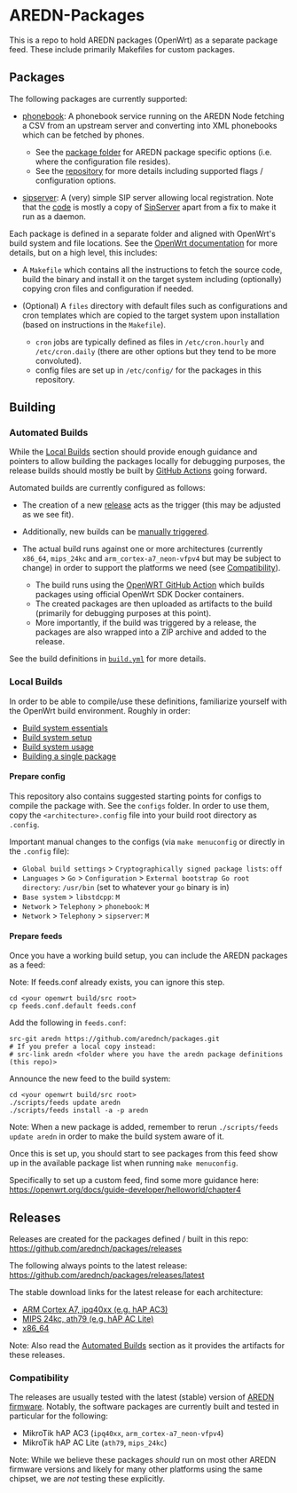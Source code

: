 # AREDN-Packages

This is a repo to hold AREDN packages (OpenWrt) as a separate package feed. These include primarily Makefiles for custom packages.

## Packages

The following packages are currently supported:

- [phonebook](https://github.com/arednch/packages/tree/main/phonebook): A phonebook service running on the AREDN Node fetching
  a CSV from an upstream server and converting into XML phonebooks which can be fetched by phones.
  
    * See the [package folder](https://github.com/arednch/packages/tree/main/phonebook) for AREDN package specific options (i.e. where the configuration file resides).
    * See the [repository](https://github.com/arednch/phonebook) for more details including supported flags / configuration options.

- [sipserver](https://github.com/arednch/packages/tree/main/sipserver): A (very) simple SIP server allowing local registration.
  Note that the [code](https://github.com/arednch/sipserver) is mostly a copy of
  [SipServer](https://github.com/BarGabriel/SipServer) apart from a fix to make it run as a daemon.

Each package is defined in a separate folder and aligned with OpenWrt's build system and file locations. See the [OpenWrt documentation](https://openwrt.org/docs/start) for more details, but on a high level, this includes:

- A `Makefile` which contains all the instructions to fetch the source code, build the binary and install it on the target system including (optionally) copying cron files and configuration if needed.

- (Optional) A `files` directory with default files such as configurations and cron templates which are copied to the target system upon installation (based on instructions in the `Makefile`).

  * `cron` jobs are typically defined as files in `/etc/cron.hourly` and `/etc/cron.daily` (there are other options but they tend to be more convoluted).
  * config files are set up in `/etc/config/` for the packages in this repository.

## Building

### Automated Builds

While the [Local Builds](#local-builds) section should provide enough guidance and pointers to allow building the packages locally for debugging purposes, the release builds should mostly be built by [GitHub Actions](https://github.com/features/actions) going forward.

Automated builds are currently configured as follows:

- The creation of a new [release](https://github.com/arednch/packages/releases) acts as the trigger (this may be adjusted as we see fit).
- Additionally, new builds can be [manually triggered](https://github.com/arednch/packages/actions/workflows/build.yml).
- The actual build runs against one or more architectures (currently `x86_64`, `mips_24kc` and `arm_cortex-a7_neon-vfpv4` but may be subject to change) in order to support the platforms we need (see [Compatibility](#compatibility)).

  * The build runs using the [OpenWRT GitHub Action](https://github.com/openwrt/gh-action-sdk) which builds packages using official OpenWrt SDK Docker containers.
  * The created packages are then uploaded as artifacts to the build (primarily for debugging purposes at this point).
  * More importantly, if the build was triggered by a release, the packages are also wrapped into a ZIP archive and added to the release.

See the build definitions in [`build.yml`](https://github.com/arednch/packages/blob/main/.github/workflows/build.yml) for more details.

### Local Builds

In order to be able to compile/use these definitions, familiarize yourself with the OpenWrt build environment. Roughly in order:

- [Build system essentials](https://openwrt.org/docs/guide-developer/toolchain/buildsystem_essentials)
- [Build system setup](https://openwrt.org/docs/guide-developer/toolchain/install-buildsystem)
- [Build system usage](https://openwrt.org/docs/guide-developer/toolchain/use-buildsystem)
- [Building a single package](https://openwrt.org/docs/guide-developer/toolchain/single.package)

#### Prepare config

This repository also contains suggested starting points for configs to compile the package with. See the `configs` folder. In order to use them, copy the `<architecture>.config` file into your build root directory as `.config`.

Important manual changes to the configs (via `make menuconfig` or directly in the `.config` file):

- `Global build settings` > `Cryptographically signed package lists`: `off`
- `Languages` > `Go` > `Configuration` > `External bootstrap Go root directory`: `/usr/bin` (set to whatever your `go` binary is in)
- `Base system` > `libstdcpp`: `M`
- `Network` > `Telephony` > `phonebook`: `M`
- `Network` > `Telephony` > `sipserver`: `M`

#### Prepare feeds

Once you have a working build setup, you can include the AREDN packages as a feed:

Note: If feeds.conf already exists, you can ignore this step.

```
cd <your openwrt build/src root>
cp feeds.conf.default feeds.conf
```

Add the following in `feeds.conf`:
```
src-git aredn https://github.com/arednch/packages.git
# If you prefer a local copy instead:
# src-link aredn <folder where you have the aredn package definitions (this repo)>
```

Announce the new feed to the build system:
```
cd <your openwrt build/src root>
./scripts/feeds update aredn
./scripts/feeds install -a -p aredn
```

Note: When a new package is added, remember to rerun `./scripts/feeds update aredn` in order to make the build system aware of it.

Once this is set up, you should start to see packages from this feed show up in the available package list when running `make menuconfig`.

Specifically to set up a custom feed, find some more guidance here:
https://openwrt.org/docs/guide-developer/helloworld/chapter4

## Releases

Releases are created for the packages defined / built in this repo: https://github.com/arednch/packages/releases

The following always points to the latest release: https://github.com/arednch/packages/releases/latest

The stable download links for the latest release for each architecture:

- [ARM Cortex A7, ipq40xx (e.g. hAP AC3)](https://github.com/arednch/packages/releases/latest/download/arm_cortex-a7_neon-vfpv4.zip)
- [MIPS 24kc, ath79 (e.g. hAP AC Lite)](https://github.com/arednch/packages/releases/latest/download/mips_24kc.zip)
- [x86_64](https://github.com/arednch/packages/releases/latest/download/x86_64.zip)

Note: Also read the [Automated Builds](#automated-builds) section as it provides the artifacts for these releases.

### Compatibility

The releases are usually tested with the latest (stable) version of [AREDN firmware](https://www.arednmesh.org/content/current-software). Notably, the software packages are currently built and tested in particular for the following:

- MikroTik hAP AC3 (`ipq40xx`, `arm_cortex-a7_neon-vfpv4`)
- MikroTik hAP AC Lite (`ath79`, `mips_24kc`)

Note: While we believe these packages _should_ run on most other AREDN firmware versions and likely for many other platforms using the same chipset, we are _not_ testing these explicitly.
